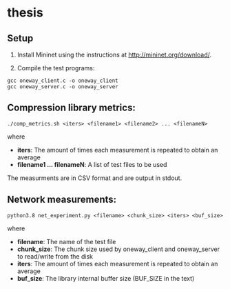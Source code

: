 # thesis

## Setup
1. Install Mininet using the instructions at
http://mininet.org/download/.

2. Compile the test programs:
```
gcc oneway_client.c -o oneway_client
gcc oneway_server.c -o oneway_server
```

## Compression library metrics:
```
./comp_metrics.sh <iters> <filename1> <filename2> ... <filenameN>
```
where
- **iters**: The amount of times each measurement is repeated to obtain an average
- **filename1 ... filenameN**: A list of test files to be used

The measurments are in CSV format and are output in stdout.

## Network measurements:
```
python3.8 net_experiment.py <filename> <chunk_size> <iters> <buf_size>
```
where
- **filename**: The name of the test file 
- **chunk_size**: The chunk size used by oneway_client and oneway_server to read/write from the disk
- **iters**: The amount of times each measurement is repeated to obtain an average
- **buf_size**: The library internal buffer size (BUF_SIZE in the text) 


